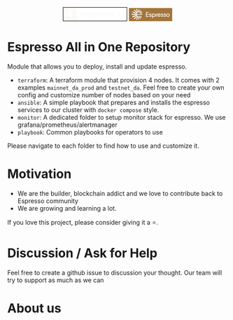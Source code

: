 <div align="center" text-align="center" width="100%">
    <img style="border: 1px black solid; background-color: #0d1117" src="./logo/imperator.png"  alt="" height=30/>
    <img src="./logo/espresso.png" alt="" height=30 />
</div>

# Espresso All in One Repository
Module that allows you to deploy, install and update espresso.

- `terraform`: A terraform module that provision 4 nodes. It comes with 2 examples `mainnet_da_prod` and `testnet_da`. Feel free to create your own config and customize number of nodes based on your need
- `ansible`: A simple playbook that prepares and installs the espresso services to our cluster with `docker compose` style.
- `monitor`: A dedicated folder to setup monitor stack for espresso. We use grafana/prometheus/alertmanager
- `playbook`: Common playbooks for operators to use 

Please navigate to each folder to find how to use and customize it.

# Motivation
- We are the builder, blockchain addict and we love to contribute back to Espresso community
- We are growing and learning a lot.

If you love this project, please consider giving it a ⭐.

# Discussion / Ask for Help
Feel free to create a github issue to discussion your thought. Our team will try to support as much as we can


# About us
